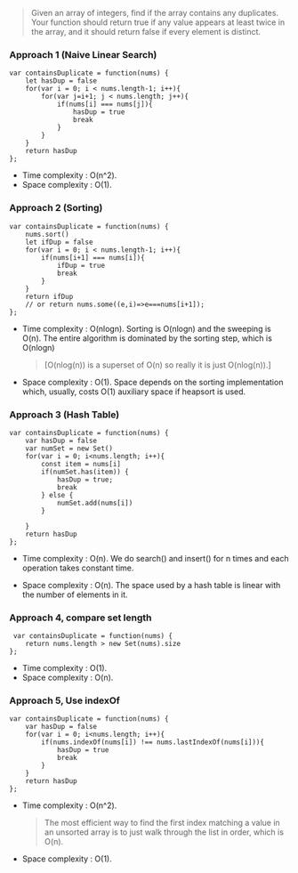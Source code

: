> Given an array of integers, find if the array contains any duplicates.
Your function should return true if any value appears at least twice in the array, and it should return false if every element is distinct.

### Approach 1 (Naive Linear Search)

```
var containsDuplicate = function(nums) {
    let hasDup = false
    for(var i = 0; i < nums.length-1; i++){
        for(var j=i+1; j < nums.length; j++){
            if(nums[i] === nums[j]){
                hasDup = true
                break
            }
        }
    }
    return hasDup
};
```
* Time complexity : O(n^2).
* Space complexity : O(1). 

### Approach 2 (Sorting)
```
var containsDuplicate = function(nums) {
    nums.sort()
    let ifDup = false
    for(var i = 0; i < nums.length-1; i++){
        if(nums[i+1] === nums[i]){
            ifDup = true
            break
        }
    }
    return ifDup
    // or return nums.some((e,i)=>e===nums[i+1]);
};
```
* Time complexity : O(nlogn). Sorting is O(nlogn) and the sweeping is O(n). The entire algorithm is dominated by the sorting step, which is O(nlogn)
  
  >[O(nlog(n)) is a superset of O(n) so really it is just O(nlog(n)).]

* Space complexity : O(1). Space depends on the sorting implementation which, usually, costs O(1) auxiliary space if heapsort is used.

### Approach 3 (Hash Table)
```
var containsDuplicate = function(nums) {
    var hasDup = false
    var numSet = new Set()
    for(var i = 0; i<nums.length; i++){
        const item = nums[i]
        if(numSet.has(item)) {
            hasDup = true;
            break
        } else {
            numSet.add(nums[i])
        }
        
    }
    return hasDup
};
```
* Time complexity : O(n). We do search() and insert() for n times and each operation takes constant time.

* Space complexity : O(n). The space used by a hash table is linear with the number of elements in it.
### Approach 4, compare set length 
```
 var containsDuplicate = function(nums) {
    return nums.length > new Set(nums).size
};
```
* Time complexity : O(1).
* Space complexity : O(n).
  

### Approach 5, Use indexOf
```
var containsDuplicate = function(nums) {
    var hasDup = false
    for(var i = 0; i<nums.length; i++){
        if(nums.indexOf(nums[i]) !== nums.lastIndexOf(nums[i])){
            hasDup = true
            break
        }
    }
    return hasDup
};
```
* Time complexity : O(n^2). 
  > The most efficient way to find the first index matching a value in an unsorted array is to just walk through the list in order, which is O(n).
* Space complexity : O(1).
